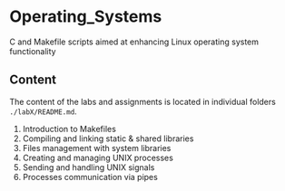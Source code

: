 # Operating_Systems
C and Makefile scripts aimed at enhancing Linux operating system functionality

## Content
The content of the labs and assignments is located in individual folders ```./labX/README.md```.
1. Introduction to Makefiles
2. Compiling and linking static & shared libraries
3. Files management with system libraries
4. Creating and managing UNIX processes
5. Sending and handling UNIX signals
6. Processes communication via pipes